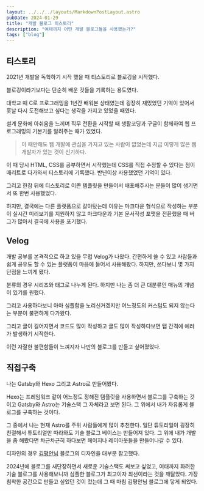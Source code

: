 ```yaml
---
layout: ../../../layouts/MarkdownPostLayout.astro
pubDate: 2024-01-29
title: "개발 블로그 히스토리"
description: "여태까지 어떤 개발 블로그들을 사용했는가?"
tags: ["blog"]
---
```


## 티스토리

2021년 개발을 독학하기 시작 했을 때 티스토리로 블로깅을 시작했다.

블로깅이라기보다는 단순히 배운 것들을 기록하는 용도였다.

대학교 때 C로 프로그래밍을 1년간 배워본 상태였는데 굉장히 재밌었던 기억이 있어서 훗날 다시 도전해보고 싶다는 생각을 가지고 있었을 때였다.

설계 문화에 아쉬움을 느끼며 직무 전환을 시작할 때 생활코딩과 구글이 함께하여 웹 프로그래밍의 기본기를 알려주는 때가 있었다.

> 이 때만해도 웹 개발에 관심을 가지고 있는 사람이 없었는데 지금 이렇게 많은 웹 개발자가 있는 것이 신기하다.

이 때 당시 HTML, CSS를 공부하면서 시작했는데 CSS를 직접 수정할 수 있다는 점이 매리트로 다가와서 티스토리에 기록했다. 반년이상 사용했었던 기억이 있다.

그리고 한참 뒤에 티스토리로 이쁜 템플릿을 만들어서 배포해주시는 분들이 많이 생기면서 또 한번 사용했었다.

하지만, 결국에는 다른 플랫폼으로 갈아탔는데 이유는 마크다운 형식으로 작성하는 부분이 실시간 미리보기를 지원하지 않고 마크다운과 기본 문서작성 포맷을 전환했을 때 버그가 많아서 결국에 사용을 포기했다.

## Velog

개발 공부를 본격적으로 하고 있을 무렵 Velog가 나왔다. 간편하게 쓸 수 있고 사람들과 쉽게 공유도 할 수 있는 플랫폼이 마음에 들어서 사용해봤다. 하지만, 쓰다보니 몇 가지 단점을 느끼게 됐다.

분류의 경우 시리즈와 태그로 나누게 된다. 하지만 나는 좀 더 큰 대분류인 매뉴의 개념이 있기를 원했다.

그리고 사용하다보니 아마 심플함을 노리신거겠지만 어느정도의 커스텀도 되지 않는다는 부분이 불편하게 다가왔다.

그리고 글이 길어지면서 코드도 많이 작성하고 글도 많이 작성하다보면 탭 간격에 에러가 발생하기 시작한다.

이런 자잘한 불편함들이 느껴지자 나만의 블로그를 만들고 싶어졌었다.

## 직접구축

나는 Gatsby와 Hexo 그리고 Astro로 만들어봤다.

Hexo는 프레임워크 같이 어느정도 정해진 템플릿을 사용하면서 블로그를 구축하는 것이고 Gatsby와 Astro는 기술스택 그 자체라고 보면 된다. 그 위에서 내가 자유롭게 블로그를 구축하는 것이다.

그 중에서 나는 현재 Astro를 주위 사람들에게 많이 추천한다. 일단 튜토리얼이 굉장히 친절해서 튜토리얼만 따라와도 기술 블로그 베이스는 만들어져 있다. 그 위에 내가 개발을 좀 해봤다면 차근차근히 하다보면 페이지나 레이아웃들을 만들어나갈 수 있다.

디자인의 경우 [김평안님](https://bepyan.me/) 블로그의 디자인을 대부분 참고했다.

2024년에 블로그를 새단장하면서 새로운 기술스택도 써보고 싶었고, 여태까지 화려한 기술 블로그를 사용해보니까 심플한 블로그가 최고이자 최선이라는 것을 깨달았다. 가장 침착한 공간으로 만들고 싶었던 것이 컸는데 그 때 마침 김평안님 블로그에 닿게 되었다.
